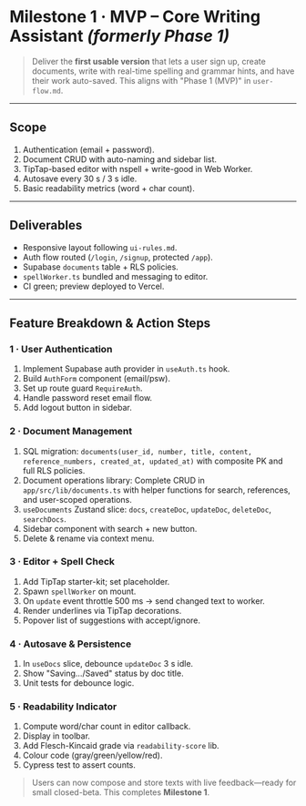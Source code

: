 # Milestone 1 · MVP – Core Writing Assistant  _(formerly Phase 1)_

> Deliver the **first usable version** that lets a user sign up, create documents, write with real-time spelling and grammar hints, and have their work auto-saved.  This aligns with "Phase 1 (MVP)" in `user-flow.md`.

---

## Scope
1. Authentication (email + password).
2. Document CRUD with auto-naming and sidebar list.
3. TipTap-based editor with nspell + write-good in Web Worker.
4. Autosave every 30 s / 3 s idle.
5. Basic readability metrics (word + char count).

---

## Deliverables
- Responsive layout following `ui-rules.md`.
- Auth flow routed (`/login`, `/signup`, protected `/app`).
- Supabase `documents` table + RLS policies.
- `spellWorker.ts` bundled and messaging to editor.
- CI green; preview deployed to Vercel.

---

## Feature Breakdown & Action Steps

### 1 · User Authentication
1. Implement Supabase auth provider in `useAuth.ts` hook.
2. Build `AuthForm` component (email/psw).
3. Set up route guard `RequireAuth`.
4. Handle password reset email flow.
5. Add logout button in sidebar.

### 2 · Document Management
1. SQL migration: `documents(user_id, number, title, content, reference_numbers, created_at, updated_at)` with composite PK and full RLS policies.
2. Document operations library: Complete CRUD in `app/src/lib/documents.ts` with helper functions for search, references, and user-scoped operations.
3. `useDocuments` Zustand slice: `docs`, `createDoc`, `updateDoc`, `deleteDoc`, `searchDocs`.
4. Sidebar component with search + new button.
5. Delete & rename via context menu.

### 3 · Editor + Spell Check
1. Add TipTap starter-kit; set placeholder.
2. Spawn `spellWorker` on mount.
3. On `update` event throttle 500 ms → send changed text to worker.
4. Render underlines via TipTap decorations.
5. Popover list of suggestions with accept/ignore.

### 4 · Autosave & Persistence
1. In `useDocs` slice, debounce `updateDoc` 3 s idle.
2. Show "Saving…/Saved" status by doc title.
3. Unit tests for debounce logic.

### 5 · Readability Indicator
1. Compute word/char count in editor callback.
2. Display in toolbar.
3. Add Flesch-Kincaid grade via `readability-score` lib.
4. Colour code (gray/green/yellow/red).
5. Cypress test to assert counts.

> Users can now compose and store texts with live feedback—ready for small closed-beta. This completes **Milestone 1**. 
